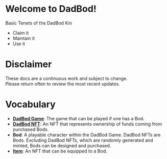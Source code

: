 # Welcome to DadBod!

Basic Tenets of the DadBod Kin
- Claim it
- Maintain it
- Use it

# Disclaimer
These docs are a continuous work and subject to change.  
Please return often to review the most recent updates.  

# Vocabulary
- **[DadBod Game](Gameplay.md)**: The game that can be played if one has a Bod.
- **[DadBod NFT](DadBodNFT.md)**: An NFT that represents ownership of funds coming from purchased Bods.
- **Bod**: A playable character within the DadBod Game. DadBod NFTs are Bods. Excluding DadBod NFTs, which are randomly generated and minted, Bods can be designed and purchased.
- **[Item](Items.md)**: An NFT that can be equipped to a Bod. 


